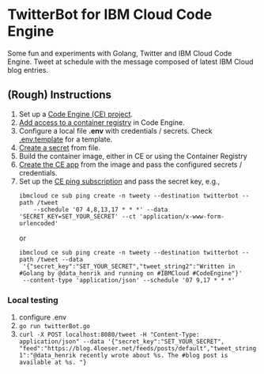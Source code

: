 # TwitterBot for IBM Cloud Code Engine
Some fun and experiments with Golang, Twitter and IBM Cloud Code Engine. Tweet at schedule with the message composed of latest IBM Cloud blog entries.


## (Rough) Instructions

1. Set up a [Code Engine (CE) project](https://cloud.ibm.com/docs/codeengine?topic=codeengine-manage-project).
2. [Add access to a container registry](https://cloud.ibm.com/docs/codeengine?topic=codeengine-add-registry) in Code Engine.
3. Configure a local file **.env** with credentials / secrets. Check [.env.template](.env.template) for a template.
4. [Create a secret](https://cloud.ibm.com/docs/codeengine?topic=codeengine-configmap-secret#secret-create) from file.
5. Build the container image, either in CE or using the Container Registry
6. [Create the CE app](https://cloud.ibm.com/docs/codeengine?topic=codeengine-cli#cli-application-create) from the image and pass the configured secrets / credentials.
7. Set up the [CE ping subscription](https://cloud.ibm.com/docs/codeengine?topic=codeengine-subscribing-events#eventing-ping-existing-app) and pass the secret key, e.g., 
   ```
   ibmcloud ce sub ping create -n tweety --destination twitterbot --path /tweet
       --schedule '07 4,8,13,17 * * *' --data 'SECRET_KEY=SET_YOUR_SECRET' --ct 'application/x-www-form-urlencoded'
   ```
   or
   ```
   ibmcloud ce sub ping create -n tweety --destination twitterbot --path /tweet --data
    '{"secret_key":"SET_YOUR_SECRET","tweet_string2":"Written in #Golang by @data_henrik and running on #IBMCloud #CodeEngine"}' 
    --content-type 'application/json' --schedule '07 9,17 * * *'
   ```

### Local testing
1. configure .env
2. `go run twitterBot.go`
3. `curl -X POST localhost:8080/tweet -H "Content-Type: application/json" --data '{"secret_key":"SET_YOUR_SECRET", "feed":"https://blog.4loeser.net/feeds/posts/default","tweet_string1":"@data_henrik recently wrote about %s. The #blog post is available at %s. "}`